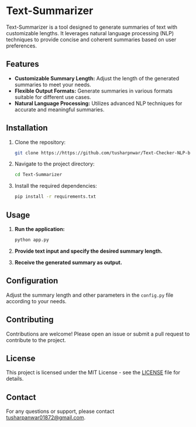 # Text-Summarizer

Text-Summarizer is a tool designed to generate summaries of text with customizable lengths. It leverages natural language processing (NLP) techniques to provide concise and coherent summaries based on user preferences.

## Features
- **Customizable Summary Length:** Adjust the length of the generated summaries to meet your needs.
- **Flexible Output Formats:** Generate summaries in various formats suitable for different use cases.
- **Natural Language Processing:** Utilizes advanced NLP techniques for accurate and meaningful summaries.

## Installation

1. Clone the repository:
    ```bash
    git clone https://https://github.com/tusharpnwar/Text-Checker-NLP-based-text-
    ```

2. Navigate to the project directory:
    ```bash
    cd Text-Summarizer
    ```

3. Install the required dependencies:
    ```bash
    pip install -r requirements.txt
    ```

## Usage

1. **Run the application:**
    ```bash
    python app.py
    ```

2. **Provide text input and specify the desired summary length.**

3. **Receive the generated summary as output.**

## Configuration

Adjust the summary length and other parameters in the `config.py` file according to your needs.

## Contributing

Contributions are welcome! Please open an issue or submit a pull request to contribute to the project.

## License

This project is licensed under the MIT License - see the [LICENSE](LICENSE) file for details.

## Contact

For any questions or support, please contact [tusharpanwar01872@gmail.com](mailto:tusharpanwar01872@gmail.com).
